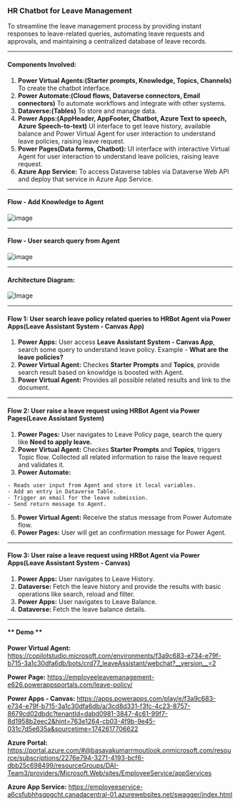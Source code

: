 ### **HR Chatbot for Leave Management**
To streamline the leave management process by providing instant responses to leave-related queries, automating leave requests and approvals, and maintaining a centralized database of leave records.

* * * * *

#### **Components Involved:**
1. **Power Virtual Agents:(Starter prompts, Knowledge, Topics, Channels)** To create the chatbot interface.
2. **Power Automate:(Cloud flows, Dataverse connectors, Email connectors)** To automate workflows and integrate with other systems.
3. **Dataverse:(Tables)** To store and manage data.
4. **Power Apps:(AppHeader, AppFooter, Chatbot, Azure Text to speech, Azure Speech-to-text)** UI interface to get leave history, available balance and Power Virtual Agent for user interaction to understand leave policies, raising leave request. 
5. **Power Pages(Data forms, Chatbot):** UI interface with interactive Virtual Agent for user interaction to understand leave policies, raising leave request.
6. **Azure App Service:** To access Dataverse tables via Dataverse Web API and deploy that service in Azure App Service. 

* * * * *

#### **Flow - Add Knowledge to Agent** 

![image](https://github.com/user-attachments/assets/f181cbcc-65cc-46df-a317-248be31b4a93)


* * * * *

#### **Flow - User search query from Agent**
![image](https://github.com/user-attachments/assets/5d758028-3ac0-4c54-9690-5ec8ddf97971)

* * * * *

#### **Architecture Diagram:**
![Image](https://github.com/user-attachments/assets/73b343b4-769c-4b85-bf81-14683faadf30)

* * * * *

#### **Flow 1: User search leave policy related queries to HRBot Agent via Power Apps(Leave Assistant System - Canvas App)**

1.  **Power Apps:** User access **Leave Assistant System - Canvas App**, search some query to understand leave policy. Example - **What are the leave policies?**
2.  **Power Virtual Agent:** Checkes **Starter Prompts** and **Topics**, provide search result based on knowldge is boosted with Agent.
3.  **Power Virtual Agent:** Provides all possible related results and link to the document. 

* * * * *

#### **Flow 2: User raise a leave request using HRBot Agent via Power Pages(Leave Assistant System)**

1.   **Power Pages:** User navigates to Leave Policy page, search the query like **Need to apply leave.**
2.   **Power Virtual Agent:** Checkes **Starter Prompts** and **Topics**, triggers Topic flow. Collected all related information to raise the leave request and validates it.
3.   **Power Automate:**
   
	- Reads user input from Agent and store it local variables. 
	- Add an entry in Dataverse Table. 
	- Trigger an email for the leave submission.
	- Send return message to Agent.
5.  **Power Virtual Agent:** Receive the status message from Power Automate flow. 
6.  **Power Pages:** User will get an confirmation message for Power Agent. 

* * * * *

#### **Flow 3: User raise a leave request using HRBot Agent via Power Apps(Leave Assistant System - Canvas)**

1.   **Power Apps:** User navigates to Leave History. 
2.   **Dataverse:** Fetch the leave history and provide the results with basic operations like search, reload and filter. 
3.   **Power Apps:** User navigates to Leave Balance.
4.   **Dataverse:** Fetch the leave balance details.

* * * * *

#### ** Demo **
**Power Virtual Agent:**
https://copilotstudio.microsoft.com/environments/f3a9c683-e734-e79f-b715-3a1c30dfa6db/bots/crd77_leaveAssistant/webchat?__version__=2

**Power Page:**
https://employeeleavemanagement-e626.powerappsportals.com/leave-policy/

**Power Apps - Canvas:**
https://apps.powerapps.com/play/e/f3a9c683-e734-e79f-b715-3a1c30dfa6db/a/3cd8d331-f3fc-4c23-8757-8679cd02dbdc?tenantId=dabd0981-3847-4c61-99f7-8d1958b2eec2&hint=763e1264-cb03-4f9b-9e45-031c7d5e635a&sourcetime=1742617706622

**Azure Portal:**
https://portal.azure.com/#@basavakumarrmoutlook.onmicrosoft.com/resource/subscriptions/2276e794-3271-4193-bcf6-dbb25c698499/resourceGroups/DAI-Team3/providers/Microsoft.Web/sites/EmployeeService/appServices

**Azure App Service:**
https://employeeservice-a6csfubhhsgpgcht.canadacentral-01.azurewebsites.net/swagger/index.html













 

